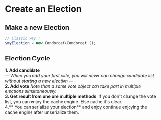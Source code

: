 # Create an Election

## Make a new Election
```php
// Classic way :
$myElection = new Condorcet\Condorcet ();
```

## Election Cycle

**1. Add candidate**    
_-- When you add your first vote, you will never can change candidate list without starting a new election --_   
**2. Add vote** _Note than a same vote object can take part in multiple elections simultaneously._    
**3. Get result from one ore multiple methods.** If you don't change the vote list, you can enjoy the cache engine. Else cache it's clear.   
4.** You can serialize your election** and enjoy continue enjoying the cache engine after unserialize them.   
